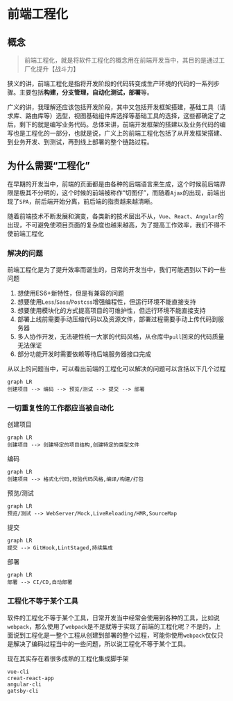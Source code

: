 #   前端工程化

## 概念

> 前端工程化，就是将软件工程化的概念用在前端开发当中，其目的是通过工厂化提升【战斗力】

狭义的讲，前端工程化是指将开发阶段的代码转变成生产环境的代码的一系列步骤。主要包括**构建，分支管理，自动化测试，部署**等。

广义的讲，我理解还应该包括开发阶段，其中又包括开发框架搭建，基础工具（请求库、路由库等）选型，视图基础组件库选择等基础工具的选择，这些都确定了之后，剩下的就是编写业务代码。总体来讲，前端开发框架的搭建以及业务代码的编写也是工程化的一部分，也就是说，广义上的前端工程化包括了从开发框架搭建、到业务开发、到测试，再到线上部署的整个链路过程。

## 为什么需要“工程化”

在早期的开发当中，前端的页面都是由各种的后端语言来生成，这个时候前后端界限是极其不分明的，这个时候的前端被称作“切图仔”，而随着`Ajax`的出现，前端出现了`SPA`，前后端开始分离，前后端的指责越来越清晰。

随着前端技术不断发展和演变，各类新的技术层出不从，`Vue`、`React`、`Angular`的出现，不可避免使项目页面的复杂度也越来越高，为了提高工作效率，我们不得不使前端工程化

### 解决的问题

前端工程化是为了提升效率而诞生的，日常的开发当中，我们可能遇到以下的一些问题

1. 想使用ES6+新特性，但是有兼容的问题
2. 想要使用`Less`/`Sass`/`Postcss`增强编程性，但运行环境不能直接支持
3. 想要使用模块化的方式提高项目的可维护性，但运行环境不能直接支持
4. 部署上线前需要手动压缩代码以及资源文件，部署过程需要手动上传代码到服务器
5. 多人协作开发，无法硬性统一大家的代码风格，从仓库中`pull`回来的代码质量无法保证
6. 部分功能开发时需要依赖等待后端服务器接口完成

从以上的问题当中，可以看出前端的工程化可以解决的问题可以含括以下几个过程

```mermaid
graph LR
创建项目 --> 编码 --> 预览/测试 --> 提交 --> 部署
```

### 一切重复性的工作都应当被自动化

创建项目

```mermaid
graph LR
创建项目 --> 创建特定的项目结构,创建特定的类型文件
```

编码

```mermaid
graph LR
创建项目 --> 格式化代码,校验代码风格,编译/构建/打包
```

预览/测试

```mermaid
graph LR
预览/测试 --> WebServer/Mock,LiveReloading/HMR,SourceMap
```

提交

```mermaid
graph LR
提交 --> GitHook,LintStaged,持续集成
```

部署

```mermaid
graph LR
部署 --> CI/CD,自动部署
```

### 工程化不等于某个工具

软件的工程化不等于某个工具，日常开发当中经常会使用到各种的工具，比如说`webpack`，那么使用了`webpack`是不是就等于实现了前端的工程化呢？不是的，上面说到工程化是一整个工程从创建到部署的整个过程，可能你使用`webpack`仅仅只是解决了编码过程当中的一些问题，所以说工程化不等于某个工具。

现在其实存在着很多成熟的工程化集成脚手架

```bash
vue-cli
creat-react-app
angular-cli
gatsby-cli
```


